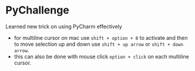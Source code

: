 # PyChallenge

Learned new trick on using PyCharm effectively

- for multiline cursor on mac use `shift + option + 8` to activate and then to move selection up and down use `shift + up arrow` or `shift + down arrow`.
- this can also be done with mouse click `option + click` on each multiline cursor.